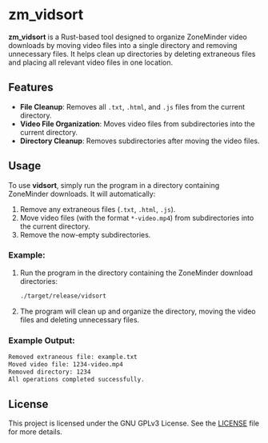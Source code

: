 # zm_vidsort

**zm_vidsort** is a Rust-based tool designed to organize ZoneMinder video downloads by moving video files into a single directory and removing unnecessary files. It helps clean up directories by deleting extraneous files and placing all relevant video files in one location.

## Features

- **File Cleanup**: Removes all `.txt`, `.html`, and `.js` files from the current directory.
- **Video File Organization**: Moves video files from subdirectories into the current directory.
- **Directory Cleanup**: Removes subdirectories after moving the video files.

## Usage

To use **vidsort**, simply run the program in a directory containing ZoneMinder downloads. It will automatically:

1. Remove any extraneous files (`.txt`, `.html`, `.js`).
2. Move video files (with the format `*-video.mp4`) from subdirectories into the current directory.
3. Remove the now-empty subdirectories.

### Example:

1. Run the program in the directory containing the ZoneMinder download directories:

   ```bash
   ./target/release/vidsort
   ```

2. The program will clean up and organize the directory, moving the video files and deleting unnecessary files.

### Example Output:

```bash
Removed extraneous file: example.txt
Moved video file: 1234-video.mp4
Removed directory: 1234
All operations completed successfully.
```

## License

This project is licensed under the GNU GPLv3 License. See the [LICENSE](LICENSE) file for more details.
